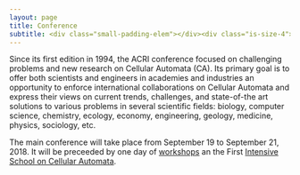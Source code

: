 ```yaml
---
layout: page
title: Conference
subtitle: <div class="small-padding-elem"></div><div class="is-size-4"> 19-21 September 2018 </div>
---
```


Since its first edition in 1994, the ACRI conference focused on challenging problems and new research on Cellular Automata (CA). Its primary goal is to offer both scientists and engineers in academies and industries an opportunity to enforce international collaborations on Cellular Automata and express  their views on current trends, challenges, and state-of-the art solutions to various problems in several scientific fields: biology, computer science, chemistry, ecology, economy, engineering, geology, medicine, physics, sociology, etc.

The main conference will take place from September 19 to September 21, 2018. It will be preceeded by one day of [workshops](/workshops/) an the First [Intensive School on Cellular Automata](/school/).
